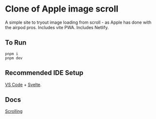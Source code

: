 # Clone of Apple image scroll
A simple site to tryout image loading from scroll - as Apple has done with the airpod pros. Includes vite PWA. Includes Netlify.

## To Run

```pnpm
pnpm i
pnpm dev
```

## Recommended IDE Setup

[VS Code](https://code.visualstudio.com/) + [Svelte](https://marketplace.visualstudio.com/items?itemName=svelte.svelte-vscode).

## Docs

[Scrolling](https://css-tricks.com/lets-make-one-of-those-fancy-scrolling-animations-used-on-apple-product-pages/)